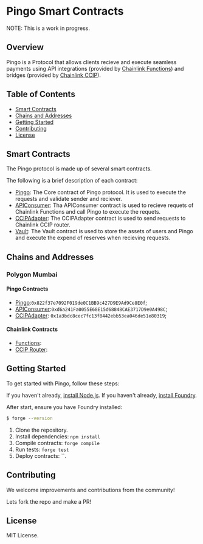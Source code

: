 # Pingo Smart Contracts

NOTE: This is a work in progress.

## Overview

Pingo is a Protocol that allows clients recieve and execute seamless payments using API integrations (provided by [Chainlink Functions](https://docs.chain.link/chainlink-functions)) and bridges (provided by [Chainlink CCIP](https://dev.chain.link/products/ccip)).

## Table of Contents

- [Smart Contracts](#smart-contracts)
- [Chains and Addresses](#chains-and-addresses)
- [Getting Started](#getting-started)
- [Contributing](#contributing)
- [License](#license)

## Smart Contracts

The Pingo protocol is made up of several smart contracts. 

The following is a brief description of each contract:

- [Pingo](./src/Pingo.sol): The Core contract of Pingo protocol. It is used to execute the requests and validate sender and reciever.
- [APIConsumer](./src/APIConsumer.sol): Tha APIConsumer contract is used to recieve requets of Chainlink Functions and call Pingo to execute the requets.
- [CCIPAdapter](./src/CCIPAdapter.sol): The CCIPAdapter contract is used to send requests to Chainlink CCIP router.
- [Vault](./src/Vault.sol): The Vault contract is used to store the assets of users and Pingo and execute the expend of reserves when recieving requests.

## Chains and Addresses

### Polygon Mumbai

#### Pingo Contracts

- [Pingo](https://mumbai.polygonscan.com/address/0x822f37e7092F019de0C1BB9c427D9E9Ad9Ce8E0f):`0x822f37e7092F019de0C1BB9c427D9E9Ad9Ce8E0f`;
- [APIConsumer](https://mumabi.polygonscan.com/address/0xd6a241Fa0055E68E15d68848CAE3717D9e0A498C):`0xd6a241Fa0055E68E15d68848CAE3717D9e0A498C`;
- [CCIPAdapter](https://mumbai.polygonscan.com/address/0x1a3bdc8cec7fc13f8442ebb53ea046de51e80319): `0x1a3bdc8cec7fc13f8442ebb53ea046de51e80319`;

#### Chainlink Contracts

- [Functions]():
- [CCIP Router]():

## Getting Started

To get started with Pingo, follow these steps:

If you haven't already, [install Node.js](https://nodejs.org/).
If you haven't already, [install Foundry](https://book.getfoundry.sh/).

After start, ensure you have Foundry installed:

```bash
$ forge --version
```

1. Clone the repository.
2. Install dependencies: `npm install`
3. Compile contracts: `forge compile`
4. Run tests: `forge test`
5. Deploy contracts: ``. 

## Contributing

We welcome improvements and contributions from the community! 

Lets fork the repo and make a PR!

## License

MIT License.